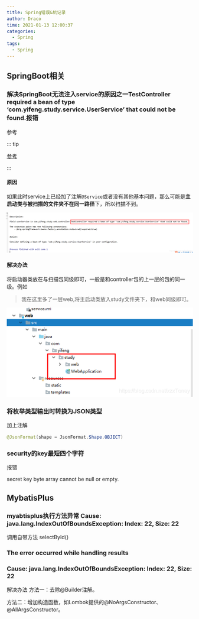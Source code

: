 ```yaml
---
title: Spring错误&坑记录
author: Draco
time: 2021-01-13 12:00:37
categories: 
  - Spring
tags: 
  - Spring
---
```






## SpringBoot相关



### 解决SpringBoot无法注入service的原因之一TestController required a bean of type ‘com.yifeng.study.service.UserService’ that could not be found.报错

参考

::: tip

[参考](https://blog.csdn.net/xzxToney/article/details/105248704?utm_medium=distribute.pc_relevant.none-task-blog-BlogCommendFromBaidu-1.control&depth_1-utm_source=distribute.pc_relevant.none-task-blog-BlogCommendFromBaidu-1.control)

:::



#### 原因

如果此时service上已经加了注解`@Service`或者没有其他基本问题，那么可能是**主启动类与被扫描的文件夹不在同一路径**下，所以扫描不到。

![](./images/Spring-error&hole/springboot_error_1-1.png)



#### 解决办法

将启动器类放在与扫描包同级即可，一般是和controller包的上一层的包的同一级。例如

> 我在这里多了一层web,将主启动类放入study文件夹下，和web同级即可。



![](./images/Spring-error&hole/springboot_error_1-2.png)







### 将枚举类型输出时转换为JSON类型

加上注解

```java
@JsonFormat(shape = JsonFormat.Shape.OBJECT)
```



### security的key最短四个字符

报错

secret key byte array cannot be null or empty.





## MybatisPlus



### myabtisplus执行方法异常 Cause: java.lang.IndexOutOfBoundsException: Index: 22, Size: 22

调用自带方法  selectById()

### The error occurred while handling results
### Cause: java.lang.IndexOutOfBoundsException: Index: 22, Size: 22

解决办法
方法一：去除@Builder注解。

方法二：增加构造函数，如Lombok提供的@NoArgsConstructor、@AllArgsConstructor。


